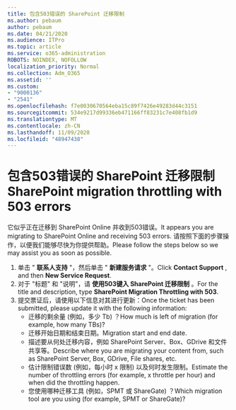 ```yaml
---
title: 包含503错误的 SharePoint 迁移限制
ms.author: pebaum
author: pebaum
ms.date: 04/21/2020
ms.audience: ITPro
ms.topic: article
ms.service: o365-administration
ROBOTS: NOINDEX, NOFOLLOW
localization_priority: Normal
ms.collection: Adm_O365
ms.assetid: ''
ms.custom:
- "9000136"
- "2541"
ms.openlocfilehash: f7e0030670564eba15c89f7426e49283d44c3151
ms.sourcegitcommit: 534e9217d99336eb471166ff83231c7e408fb1d9
ms.translationtype: MT
ms.contentlocale: zh-CN
ms.lasthandoff: 11/09/2020
ms.locfileid: "48947438"
---
```

# <a name="sharepoint-migration-throttling-with-503-errors"></a><span data-ttu-id="dc73b-102">包含503错误的 SharePoint 迁移限制</span><span class="sxs-lookup"><span data-stu-id="dc73b-102">SharePoint migration throttling with 503 errors</span></span>

<span data-ttu-id="dc73b-103">它似乎正在迁移到 SharePoint Online 并收到503错误。</span><span class="sxs-lookup"><span data-stu-id="dc73b-103">It appears you are migrating to SharePoint Online and receiving 503 errors.</span></span> <span data-ttu-id="dc73b-104">请按照下面的步骤操作，以便我们能够尽快为你提供帮助。</span><span class="sxs-lookup"><span data-stu-id="dc73b-104">Please follow the steps below so we may assist you as soon as possible.</span></span>

1. <span data-ttu-id="dc73b-105">单击 " **联系人支持** "，然后单击 " **新建服务请求** "。</span><span class="sxs-lookup"><span data-stu-id="dc73b-105">Click **Contact Support** , and then **New Service Request**.</span></span>
2. <span data-ttu-id="dc73b-106">对于 "标题" 和 "说明"，请 **使用503键入 SharePoint 迁移限制** 。</span><span class="sxs-lookup"><span data-stu-id="dc73b-106">For the title and description, type **SharePoint Migration Throttling with 503**.</span></span>
3. <span data-ttu-id="dc73b-107">提交票证后，请使用以下信息对其进行更新：</span><span class="sxs-lookup"><span data-stu-id="dc73b-107">Once the ticket has been submitted, please update it with the following information:</span></span>
    - <span data-ttu-id="dc73b-108">迁移的剩余量 (例如，多少 Tb) ？</span><span class="sxs-lookup"><span data-stu-id="dc73b-108">How much is left of migration (for example, how many TBs)?</span></span>
    - <span data-ttu-id="dc73b-109">迁移开始日期和结束日期。</span><span class="sxs-lookup"><span data-stu-id="dc73b-109">Migration start and end date.</span></span>
    - <span data-ttu-id="dc73b-110">描述要从何处迁移内容，例如 SharePoint Server、Box、GDrive 和文件共享等。</span><span class="sxs-lookup"><span data-stu-id="dc73b-110">Describe where you are migrating your content from, such as SharePoint Server, Box, GDrive, File shares, etc.</span></span>
    - <span data-ttu-id="dc73b-111">估计限制错误数 (例如，每小时 x 限制) 以及何时发生限制。</span><span class="sxs-lookup"><span data-stu-id="dc73b-111">Estimate the number of throttling errors (for example, x throttle per hour) and when did the throttling happen.</span></span>
    - <span data-ttu-id="dc73b-112">您使用哪种迁移工具 (例如，SPMT 或 ShareGate) ？</span><span class="sxs-lookup"><span data-stu-id="dc73b-112">Which migration tool are you using (for example, SPMT or ShareGate)?</span></span>
